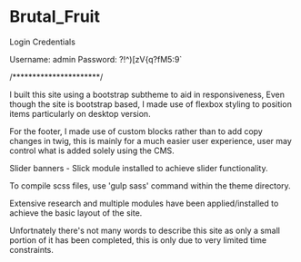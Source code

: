 # Brutal_Fruit

Login Credentials

Username: admin
Password: ?!^)[zV{q?fM5:9`

/**********************/

I built this site using a bootstrap subtheme to aid in responsiveness,
Even though the site is bootstrap based, I made use of flexbox styling to position items particularly on
desktop version.

For the footer, I made use of custom blocks rather than to add copy changes in twig, this is mainly for a much easier
user experience, user may control what is added solely using the CMS.

Slider banners - Slick module installed to achieve slider functionality.

To compile scss files, use 'gulp sass' command within the theme directory. 

Extensive research and multiple modules have been applied/installed to achieve the basic layout of the site.

Unfortnately there's not many words to describe this site as only a small portion of it has been completed,
this is only due to very limited time constraints.
